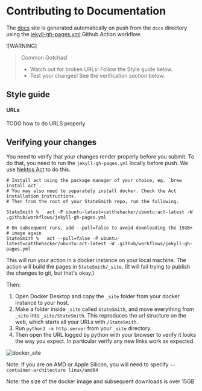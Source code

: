 # Contributing to Documentation

The [docs](/) site is generated automatically on push from the `docs` directory using the [jekyll-gh-pages.yml](/jekyll-gh-pages.yml) Github Action workflow.

![WARNING]
> Common Gotchas!
> * Watch out for broken URLs! Follow the Style guide below.
> * Test your changes! See the verification section below.


## Style guide

#### URLs
TODO how to do URLS properly

## Verifying your changes

You need to verify that your changes render properly before you submit. To do that, you need to run the `jekyll-gh-pages.yml` locally before push. We use [Nektos Act](https://nektosact.com/) to do this.

```
# Install act using the package manager of your choice, eg. `brew install act`.
# You may also need to separately install docker. Check the Act installation instructions.
# Then from the root of your StateSmith repo, run the following.

StateSmith %   act -P ubuntu-latest=catthehacker/ubuntu:act-latest -W .github/workflows/jekyll-gh-pages.yml

# On subsequent runs, add --pull=false to avoid downloading the 15GB+
# image again
StateSmith %   act --pull=false -P ubuntu-latest=catthehacker/ubuntu:act-latest -W .github/workflows/jekyll-gh-pages.yml

```

This will run your action in a docker instance on your local machine. The action will build the pages in `StateSmith/_site`. (It will fail trying to publish the changes to git, but that's okay.)

Then:
1. Open Docker Desktop and copy the `_site` folder from your docker instance to your host.
2. Make a folder inside `_site` called `StateSmith`, and move everything from `_site` into `_site/StateSmith`. This reproduces the url structure on the web, which starts all your URLs with `/StateSmith`.
3. Run `python3 -m http.server` from your `_site` directory.
3. Then open the URL logged by python with your browser to verify it looks the way you expect. In particular verify any new links work as expected.

![docker_site]( /StateSmith/media/docker_site.png )

Note: If you are on AMD or Apple Silicon, you will need to specify `--container-architecture linux/amd64`

Note: the size of the docker image and subsequent downloads is over 15GB

